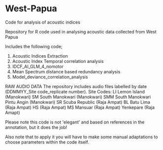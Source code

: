 # West-Papua
Code for analysis of acoustic indices

Repository for R code used in analysing acoustic data collected from West Papua 

Includes the following code;

1) Acoustic Indices Extraction
2) Acoustic Index Temporal correlation analysis
3) IDCF_AI_GLM_4_nomotor
4) Mean Spectrum distance based redundancy analysis
5) Model_deviance_correlation_analysis

RAW AUDIO DATA
The repository includes audio files labelled by date (DDMMYY_Site code_replicate number).
Site Codes:
LI Lemon Island (Manokwari)
SM South Manokwari (Manokwari)
SMM South Manokwari Pintu Angin (Manokwari)
SR Scuba Republic (Raja Ampat)
BL Batu Lima (Raja Ampat)
HS (Raja Ampat)
MS Mansuar (Raja Ampat)
Yenkepare (Raja Amapt)


Please note this code is not 'elegant' and based on references in the annotation, but it does the job!

Also note that to apply it you will have to make some manual adaptations to choose parameters within the code itself.
